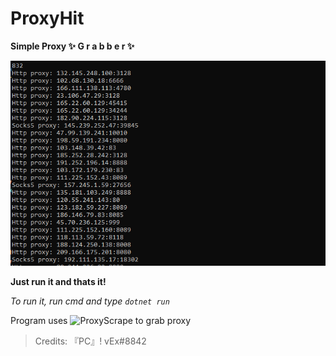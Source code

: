 # ProxyHit


**Simple Proxy ✨ G r a b b e r ✨**

![Preview](https://github.com/vex1ys/ProxyHit/blob/main/hgf.PNG)

**Just run it and thats it!**

*To run it, run cmd and type `dotnet run`*

Program uses ![ProxyScrape](https://proxyscrape.com/) to grab proxy



> Credits: 『PC』! vEx#8842 
